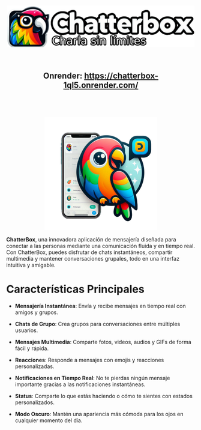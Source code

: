 <p align="center">
    <img src="public/src/img/logo/texto/v2-w=1024.png" width=500>
</p>
<br/>
<h2 align="center">
    Onrender:
    <a href="https://chatterbox-1ql5.onrender.com/" target="_blank">
        https://chatterbox-1ql5.onrender.com/
    </a>
    <br/>
    &nbsp;
</h2>
<br/>
<p align="center">
    <img src="public/src/img/logo/states/app-w=1024.png" width=300>
</p>

**ChatterBox**, una innovadora aplicación de mensajería diseñada para conectar a las personas mediante una comunicación fluida y en tiempo real. Con ChatterBox, puedes disfrutar de chats instantáneos, compartir multimedia y mantener conversaciones grupales, todo en una interfaz intuitiva y amigable.

<h1>
    Características Principales
</h1>

- **Mensajería Instantánea**: Envía y recibe mensajes en tiempo real con amigos y grupos.

- **Chats de Grupo**: Crea grupos para conversaciones entre múltiples usuarios.

- **Mensajes Multimedia**: Comparte fotos, videos, audios y GIFs de forma fácil y rápida.

- **Reacciones**: Responde a mensajes con emojis y reacciones personalizadas.

- **Notificaciones en Tiempo Real**: No te pierdas ningún mensaje importante gracias a las notificaciones instantáneas.

- **Status**: Comparte lo que estás haciendo o cómo te sientes con estados personalizados.

- **Modo Oscuro**: Mantén una apariencia más cómoda para los ojos en cualquier momento del día.
